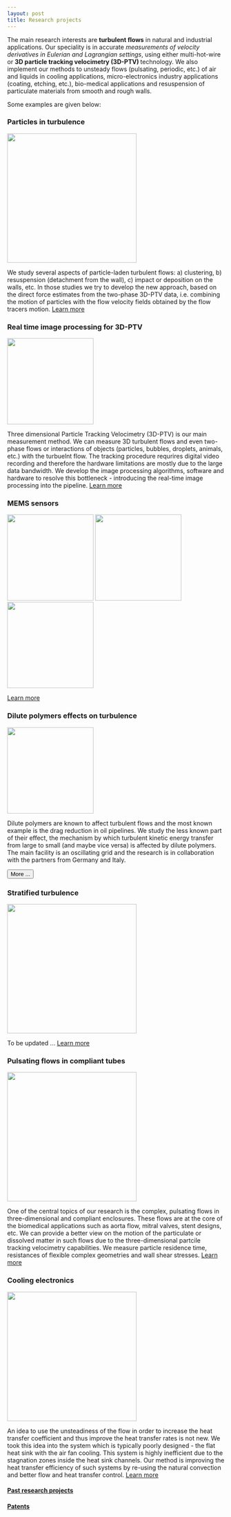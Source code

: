 ```yaml
---
layout: post
title: Research projects
---
```


The main research interests are <strong>turbulent flows</strong> in natural and industrial applications. Our speciality is in accurate <em>measurements of velocity derivatives in Eulerian and Lagrangian settings</em>, using either multi-hot-wire or <strong>3D particle tracking velocimetry (3D-PTV) </strong> technology. We also implement our methods to unsteady flows (pulsating, periodic, etc.) of air and liquids in cooling applications, micro-electronics industry applications (coating, etching, etc.), bio-medical applications and resuspension of particulate materials from smooth and rough walls.

Some examples are given below:



### Particles in turbulence

<img src = "../images/twophase.jpg" height="300" class="fit img">

We study several aspects of particle-laden turbulent flows: a) clustering, b) resuspension (detachment from the wall), c) impact or deposition on the walls, etc. In those studies we try to develop the new approach, based on the direct force estimates from the two-phase 3D-PTV data, i.e. combining the motion of particles with the flow velocity fields obtained by the flow tracers motion. <a href="research/two_phase.html" class="button alt small">Learn more</a>


### Real time image processing for 3D-PTV


<img src = "../images/realtime.jpg" height="200px" class="fit img">

Three dimensional Particle Tracking Velocimetry (3D-PTV) is our main measurement method. We can measure 3D turbulent flows and even two-phase flows or interactions of objects (particles, bubbles, droplets, animals, etc.) with the turbuelnt flow. The tracking procedure requrires digital video recording and therefore the hardware limitations are mostly due to the large data bandwidth. We develop the image processing algorithms, software and hardware to resolve this bottleneck - introducing the real-time image processing into the pipeline. <a href="research/realtime.html" class="button alt small">Learn more</a>

### MEMS sensors

<img src = "../images/yoav_sensor.jpg" height="200px" class="fit img">
<img src = "../images/shear1.jpg" height="200px" class="fit img">
<img src = "../images/P1010129.JPG" height="200px" class="fit img">

<a href="research/mems.html" class="button alt small">Learn more</a>

<!-- ### Lid driven cavity


<img src = "../images/assembly_belt_large_aquarium.jpg" width = "140px" height="140px" class="img-circle">


<p>
	Lid driven cavity (LDC) is one of the kernel cases in stability analysis. This is a great example of the flow in which the flow is stable at low Reynolds numbers and it is relatively easy to follow the evolution of the flow through a set of bifurcations until the transition to turbulence. We use the LDC flow in studies of particle resuspension under shear, mixing, instability and few practical applications.

</p> <a href="cresearch/avity.html"> <button type="button" class="btn btn-info btn-sm">More ...</button></a> -->



### Dilute polymers effects on turbulence

<img src = "../images/polymers.jpg" height="200" class="fit img">

<p>
	Dilute polymers are known to affect turbulent flows and the most known example is the drag reduction in oil pipelines. We study the less known part of their effect, the mechanism by which turbulent kinetic energy transfer from large to small (and maybe vice versa) is affected by dilute polymers. The main facility is an oscillating grid and the research is in collaboration with the partners from Germany and Italy.

</p> <a href="research/polymers.html"> <button type="button" class="btn btn-info btn-sm">More ...</button></a>


### Stratified turbulence

<img src = "../images/profiles_700_quiver.jpg" height="300" class="fit img">

To be updated ... <a href="research/stratified.html" class="button alt small">Learn more</a>

### Pulsating flows in compliant tubes

<img src = "../images/profiles_700_quiver.jpg" height="300" class="fit img">

One of the central topics of our research is the complex, pulsating flows in three-dimensional and compliant enclosures. These flows are at the core of the biomedical applications such as aorta flow, mitral valves, stent designs, etc. We can provide a better view on the motion of the particulate or dissolved matter in such flows due to the three-dimensional partcile tracking velocimetry capabilities. We measure particle residence time, resistances of flexible complex geometries and wall shear stresses. <a href="research/pulsating.html" class="button alt small">Learn more</a>


### Cooling electronics


<img src = "../images/cooling2.jpg" height = "300" class="fit img">

An idea to use the unsteadiness of the flow in order to increase the heat transfer coefficient and thus improve the heat transfer rates is not new. We took this idea into the system which is typically poorly designed - the flat heat sink with the air fan cooling. This system is highly inefficient due to the stagnation zones inside the heat sink channels. Our method is improving the heat transfer efficiency of such systems by re-using the natural convection and better flow and heat transfer control. <a href="research/cooling.html" class="button alt small">Learn more</a>


#### [Past research projects](past_research.html)

#### [Patents](patents.html)
